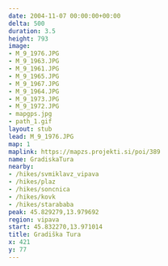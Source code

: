 ```yaml
---
date: 2004-11-07 00:00:00+00:00
delta: 500
duration: 3.5
height: 793
image:
- M_9_1976.JPG
- M_9_1963.JPG
- M_9_1961.JPG
- M_9_1965.JPG
- M_9_1967.JPG
- M_9_1964.JPG
- M_9_1973.JPG
- M_9_1972.JPG
- mapgps.jpg
- path_1.gif
layout: stub
lead: M_9_1976.JPG
map: 1
maplink: https://mapzs.projekti.si/poi/389
name: GradiskaTura
nearby:
- /hikes/svmiklavz_vipava
- /hikes/plaz
- /hikes/soncnica
- /hikes/kovk
- /hikes/starababa
peak: 45.829279,13.979692
region: vipava
start: 45.832270,13.971014
title: Gradiška Tura
x: 421
y: 77
---
```

